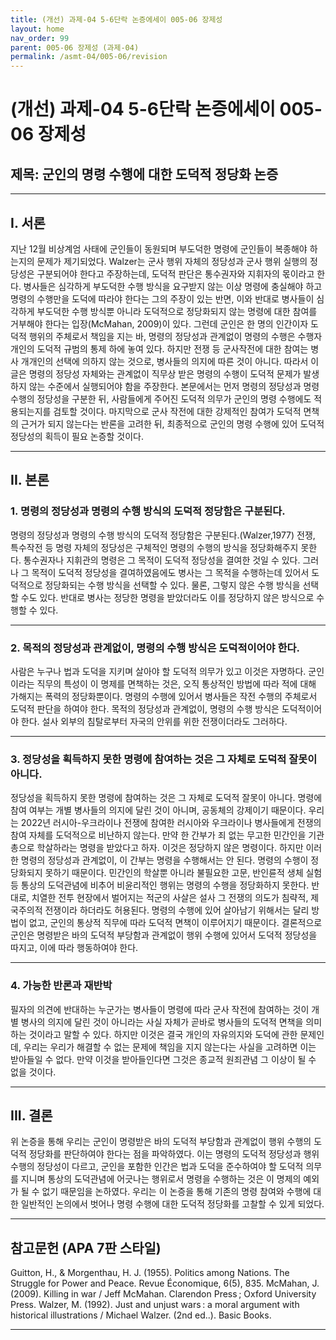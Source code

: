 ```yaml
---
title: (개선) 과제-04 5-6단락 논증에세이 005-06 장제성
layout: home
nav_order: 99
parent: 005-06 장제성 (과제-04)
permalink: /asmt-04/005-06/revision
---
```


# (개선) 과제-04 5-6단락 논증에세이 005-06 장제성 


## 제목: 군인의 명령 수행에 대한 도덕적 정당화 논증

---

## I. 서론

 지난 12월 비상계엄 사태에 군인들이 동원되며 부도덕한 명령에 군인들이 복종해야 하는지의 문제가 제기되었다. Walzer는 군사 행위 자체의 정당성과 군사 행위 실행의 정당성은 구분되어야 한다고 주장하는데, 도덕적 판단은 통수권자와 지휘자의 몫이라고 한다. 병사들은 심각하게 부도덕한 수행 방식을 요구받지 않는 이상 명령에 충실해야 하고 명령의 수행만을 도덕에 따라야 한다는 그의 주장이 있는 반면, 이와 반대로 병사들이 심각하게 부도덕한 수행 방식뿐 아니라 도덕적으로 정당화되지 않는 명령에 대한 참여를 거부해야 한다는 입장(McMahan, 2009)이 있다. 그런데 군인은 한 명의 인간이자 도덕적 행위의 주체로서 책임을 지는 바, 명령의 정당성과 관계없이 명령의 수행은 수행자 개인의 도덕적 규범의 통제 하에 놓여 있다. 하지만 전쟁 등 군사작전에 대한 참여는 병사 개개인의 선택에 의하지 않는 것으로, 병사들의 의지에 따른 것이 아니다. 따라서 이 글은 명령의 정당성 자체와는 관계없이 직무상 받은 명령의 수행이 도덕적 문제가 발생하지 않는 수준에서 실행되어야 함을 주장한다. 본문에서는 먼저 명령의 정당성과 명령 수행의 정당성을 구분한 뒤, 사람들에게 주어진 도덕적 의무가 군인의 명령 수행에도 적용되는지를 검토할 것이다. 마지막으로 군사 작전에 대한 강제적인 참여가 도덕적 면책의 근거가 되지 않는다는 반론을 고려한 뒤, 최종적으로 군인의 명령 수행에 있어 도덕적 정당성의 획득이 필요 논증할 것이다.

---

## II. 본론

### 1. 명령의 정당성과 명령의 수행 방식의 도덕적 정당함은 구분된다.

 명령의 정당성과 명령의 수행 방식의 도덕적 정당함은 구분된다.(Walzer,1977) 전쟁, 특수작전 등 명령 자체의 정당성은 구체적인 명령의 수행의 방식을 정당화해주지 못한다. 통수권자나 지휘관의 명령은 그 목적이 도덕적 정당성을 결여한 것일 수 있다. 그러나 그 목적이 도덕적 정당성을 결여하였음에도 병사는 그 목적을 수행하는데 있어서 도덕적으로 정당화되는 수행 방식을 선택할 수 있다. 물론, 그렇지 않은 수행 방식을 선택할 수도 있다. 반대로 병사는 정당한 명령을 받았더라도 이를 정당하지 않은 방식으로 수행할 수 있다.

---

### 2. 목적의 정당성과 관계없이, 명령의 수행 방식은 도덕적이어야 한다.

사람은 누구나 법과 도덕을 지키며 살아야 할 도덕적 의무가 있고 이것은 자명하다. 군인이라는 직무의 특성이 이 명제를 면책하는 것은, 오직 통상적인 방법에 따라 적에 대해 가해지는 폭력의 정당화뿐이다. 명령의 수행에 있어서 병사들은 작전 수행의 주체로서 도덕적 판단을 하여야 한다. 목적의 정당성과 관계없이, 명령의 수행 방식은 도덕적이어야 한다. 설사 외부의 침탈로부터 자국의 안위를 위한 전쟁이더라도 그러하다.

---

### 3. 정당성을 획득하지 못한 명령에 참여하는 것은 그 자체로 도덕적 잘못이 아니다.

정당성을 획득하지 못한 명령에 참여하는 것은 그 자체로 도덕적 잘못이 아니다. 명령에 참여 여부는 개별 병사들의 의지에 달린 것이 아니며, 공동체의 강제이기 때문이다. 우리는 2022년 러시아-우크라이나 전쟁에 참여한 러시아와 우크라이나 병사들에게 전쟁의 참여 자체를 도덕적으로 비난하지 않는다. 만약 한 간부가 죄 없는 무고한 민간인을 기관총으로 학살하라는 명령을 받았다고 하자. 이것은 정당하지 않은 명령이다. 하지만 이러한 명령의 정당성과 관계없이, 이 간부는 명령을 수행해서는 안 된다. 명령의 수행이 정당화되지 못하기 때문이다. 민간인의 학살뿐 아니라 불필요한 고문, 반인륜적 생체 실험 등 통상의 도덕관념에 비추어 비윤리적인 행위는 명령의 수행을 정당화하지 못한다. 반대로, 치열한 전투 현장에서 벌어지는 적군의 사살은 설사 그 전쟁의 의도가 침략적, 제국주의적 전쟁이라 하더라도 허용된다. 명령의 수행에 있어 살아남기 위해서는 달리 방법이 없고, 군인의 통상적 직무에 따라 도덕적 면책이 이루어지기 때문이다. 결론적으로 군인은 명령받은 바의 도덕적 부당함과 관계없이 행위 수행에 있어서 도덕적 정당성을 따지고, 이에 따라 행동하여야 한다.

---

### 4. 가능한 반론과 재반박

필자의 의견에 반대하는 누군가는 병사들이 명령에 따라 군사 작전에 참여하는 것이 개별 병사의 의지에 달린 것이 아니라는 사실 자체가 곧바로 병사들의 도덕적 면책을 의미하는 것이라고 말할 수 있다. 하지만 이것은 결국 개인의 자유의지와 도덕에 관한 문제인데, 우리는 우리가 해결할 수 없는 문제에 책임을 지지 않는다는 사실을 고려하면 이는 받아들일 수 없다. 만약 이것을 받아들인다면 그것은 종교적 원죄관념 그 이상이 될 수 없을 것이다.

---

## III. 결론 

 위 논증을 통해 우리는 군인이 명령받은 바의 도덕적 부당함과 관계없이 행위 수행의 도덕적 정당화를 판단하여야 한다는 점을 파악하였다. 이는 명령의 도덕적 정당성과 행위 수행의 정당성이 다르고, 군인을 포함한 인간은 법과 도덕을 준수하여야 할 도덕적 의무를 지니며 통상의 도덕관념에 어긋나는 행위로서 명령을 수행하는 것은 이 명제의 예외가 될 수 없기 때문임을 논하였다. 우리는 이 논증을 통해 기존의 명령 참여와 수행에 대한 일반적인 논의에서 벗어나 명령 수행에 대한 도덕적 정당화를 고찰할 수 있게 되었다.

---

## 참고문헌 (APA 7판 스타일)

Guitton, H., & Morgenthau, H. J. (1955). Politics among Nations. The Struggle for Power and Peace. Revue Économique, 6(5), 835.
McMahan, J. (2009). Killing in war / Jeff McMahan. Clarendon Press ; Oxford University Press.
Walzer, M. (1992). Just and unjust wars : a moral argument with historical illustrations / Michael Walzer. (2nd ed..). Basic Books.

---